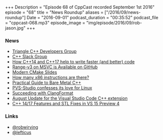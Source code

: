 +++
Description = "Episode 68 of CppCast recorded September 1st 2016"
episode = "68"
title = "News Roundup"
aliases = ["/2016/09/news-roundup"]
Date = "2016-09-01"
podcast_duration = "00:35:52"
podcast_file = "cppcast-068.mp3"
episode_image = "img/episode/2016/09/rob-jason.jpg"
+++

### News ###

 - [Triangle C++ Developers Group](https://www.meetup.com/Triangle-C-Developers-Group/)
 - [C++ Slack Group](http://cpplang.diegostamigni.com/)
 - [How C++14 and C++17 help to write faster (and better) code](https://kfrlib.com/blog/how-c14-and-c17-help-to-write-faster-and-better-code-real-world-examples/)
 - [Range-v3 on MSVC is Available on GitHub](https://blogs.msdn.microsoft.com/vcblog/2016/08/23/range-v3-on-msvc-is-available-on-github/)
 - [Modern CMake Slides](http://thetoeb.de/2016/08/30/modern-cmake-presentation/)
 - [How many x86 instructions are there?](https://fgiesen.wordpress.com/2016/08/25/how-many-x86-instructions-are-there/)
 - [Practical Guide to Bare Metal C++](https://arobenko.gitbooks.io/bare_metal_cpp/content/)
 - [PVS-Studio confesses its love for Linux](http://www.viva64.com/en/b/0415/)
 - [Succeeding with ClangFormat](https://engineering.mongodb.com/post/succeeding-with-clangformat-part-1-pitfalls-and-planning/)
 - [August Update for the Visual Studio Code C++ extension](https://blogs.msdn.microsoft.com/vcblog/2016/08/29/august-update-for-the-visual-studio-code-cc-extension/)
 - [C++ 14/17 Features and STL Fixes in VS 15 Preview 4](https://blogs.msdn.microsoft.com/vcblog/2016/08/24/c1417-features-and-stl-fixes-in-vs-15-preview-4/)
 
### Links ###

 - [@robwirving](https://twitter.com/robwirving)
 - [@lefticus](https://twitter.com/lefticus)
